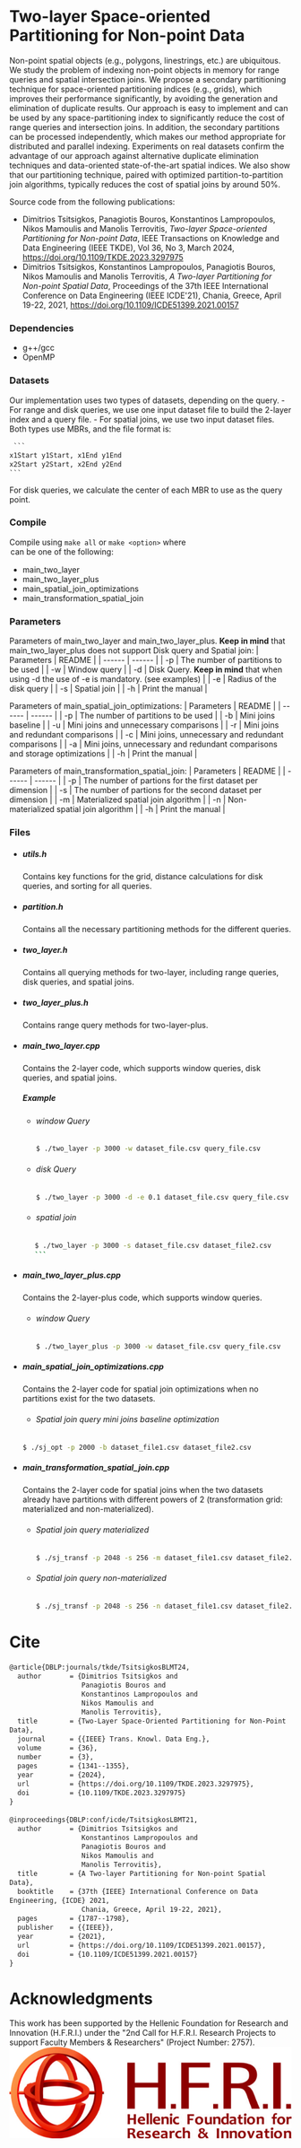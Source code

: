 # Two-layer Space-oriented Partitioning for Non-point Data

Non-point spatial objects (e.g., polygons, linestrings, etc.) are ubiquitous. We study the problem of indexing non-point
objects in memory for range queries and spatial intersection joins. We propose a secondary partitioning technique for space-oriented
partitioning indices (e.g., grids), which improves their performance significantly, by avoiding the generation and elimination of duplicate
results. Our approach is easy to implement and can be used by any space-partitioning index to significantly reduce the cost of range
queries and intersection joins. In addition, the secondary partitions can be processed independently, which makes our method
appropriate for distributed and parallel indexing. Experiments on real datasets confirm the advantage of our approach against
alternative duplicate elimination techniques and data-oriented state-of-the-art spatial indices. We also show that our partitioning
technique, paired with optimized partition-to-partition join algorithms, typically reduces the cost of spatial joins by around 50%.

Source code from the following publications:

- Dimitrios Tsitsigkos, Panagiotis Bouros, Konstantinos Lampropoulos, Nikos Mamoulis and Manolis Terrovitis, <i>Two-layer Space-oriented Partitioning for Non-point Data</i>, IEEE Transactions on Knowledge and Data Engineering (IEEE TKDE), Vol 36, No 3, March 2024, https://doi.org/10.1109/TKDE.2023.3297975
- Dimitrios Tsitsigkos, Konstantinos Lampropoulos, Panagiotis Bouros, Nikos Mamoulis and Manolis Terrovitis, <i>A Two-layer Partitioning for Non-point Spatial Data</i>, Proceedings of the 37th IEEE International Conference on Data Engineering (IEEE ICDE'21), Chania, Greece, April 19-22, 2021, https://doi.org/10.1109/ICDE51399.2021.00157

### Dependencies
- g++/gcc 
- OpenMP

### Datasets
Our implementation uses two types of datasets, depending on the query.
    - For range and disk queries, we use one input dataset file to build the 2-layer index and a query file.
    - For spatial joins, we use two input dataset files.
Both types use MBRs, and the file format is:

     ```
    x1Start y1Start, x1End y1End
    x2Start y2Start, x2End y2End
    ```
    
For disk queries, we calculate the center of each MBR to use as the query point.

### Compile
Compile using ```make all``` or ```make <option>``` where <option> can be one of the following:
   - main_two_layer
   - main_two_layer_plus
   - main_spatial_join_optimizations
   - main_transformation_spatial_join

### Parameters
Parameters of main_two_layer and main_two_layer_plus. **Keep in mind** that main_two_layer_plus does not support Disk query and Spatial join:
| Parameters | README |
| ------ | ------ |
| -p | The number of partitions to be used |
| -w | Window query |
| -d | Disk Query. **Keep in mind** that when using -d the use of -e is mandatory. (see examples) |
| -e | Radius of the disk query |
| -s | Spatial join |
| -h | Print the manual |


Parameters of main_spatial_join_optimizations:
| Parameters | README |
| ------ | ------ |
| -p | The number of partitions to be used |
| -b | Mini joins baseline |
| -u | Mini joins and unnecessary comparisons |
| -r | Mini joins and redundant comparisons |
| -c | Mini joins, unnecessary and redundant comparisons |
| -a | Mini joins, unnecessary and redundant comparisons and storage optimizations |
| -h | Print the manual |

Parameters of main_transformation_spatial_join:
| Parameters | README |
| ------ | ------ |
| -p | The number of partions for the first dataset per dimension |
| -s | The number of partions for the second dataset per dimension |
| -m | Materialized spatial join algorithm |
| -n | Non-materialized spatial join algorithm |
| -h | Print the manual |


### Files
- #####  utils.h
    
    Contains key functions for the grid, distance calculations for disk queries, and sorting for all queries. 

- #####  partition.h
    
    Contains all the necessary partitioning methods for the different queries.  

- #####  two_layer.h
    
    Contains all querying methods for two-layer, including range queries, disk queries, and spatial joins.  

- #####  two_layer_plus.h
    
    Contains range query methods for two-layer-plus.

- #####  main_two_layer.cpp

    Contains the 2-layer code, which supports window queries, disk queries, and spatial joins.

    ##### Example 
    - ###### window Query
    
        ```sh
        $ ./two_layer -p 3000 -w dataset_file.csv query_file.csv
        ```
    - ###### disk Query
    
        ```sh
        $ ./two_layer -p 3000 -d -e 0.1 dataset_file.csv query_file.csv
        ```

     - ###### spatial join

     ```sh
        $ ./two_layer -p 3000 -s dataset_file.csv dataset_file2.csv
        ```

- #####  main_two_layer_plus.cpp

    Contains the 2-layer-plus code, which supports window queries.

    - ###### window Query
    
        ```sh
        $ ./two_layer_plus -p 3000 -w dataset_file.csv query_file.csv
        ```

- #####  main_spatial_join_optimizations.cpp
    
    Contains the 2-layer code for spatial join optimizations when no partitions exist for the two datasets.

    - ###### Spatial join query mini joins baseline optimization

    ```sh
    $ ./sj_opt -p 2000 -b dataset_file1.csv dataset_file2.csv
    ```


- #####  main_transformation_spatial_join.cpp

    Contains the 2-layer code for spatial joins when the two datasets already have partitions with different powers of 2 (transformation grid: materialized and non-materialized).

    - ###### Spatial join query materialized
    
        ```sh
        $ ./sj_transf -p 2048 -s 256 -m dataset_file1.csv dataset_file2.csv
        ```

     - ###### Spatial join query non-materialized
    
        ```sh
        $ ./sj_transf -p 2048 -s 256 -n dataset_file1.csv dataset_file2.csv
        ```

# Cite
```
@article{DBLP:journals/tkde/TsitsigkosBLMT24,
  author       = {Dimitrios Tsitsigkos and
                  Panagiotis Bouros and
                  Konstantinos Lampropoulos and
                  Nikos Mamoulis and
                  Manolis Terrovitis},
  title        = {Two-Layer Space-Oriented Partitioning for Non-Point Data},
  journal      = {{IEEE} Trans. Knowl. Data Eng.},
  volume       = {36},
  number       = {3},
  pages        = {1341--1355},
  year         = {2024},
  url          = {https://doi.org/10.1109/TKDE.2023.3297975},
  doi          = {10.1109/TKDE.2023.3297975}
}

@inproceedings{DBLP:conf/icde/TsitsigkosLBMT21,
  author       = {Dimitrios Tsitsigkos and
                  Konstantinos Lampropoulos and
                  Panagiotis Bouros and
                  Nikos Mamoulis and
                  Manolis Terrovitis},
  title        = {A Two-layer Partitioning for Non-point Spatial Data},
  booktitle    = {37th {IEEE} International Conference on Data Engineering, {ICDE} 2021,
                  Chania, Greece, April 19-22, 2021},
  pages        = {1787--1798},
  publisher    = {{IEEE}},
  year         = {2021},
  url          = {https://doi.org/10.1109/ICDE51399.2021.00157},
  doi          = {10.1109/ICDE51399.2021.00157}
}
```

# Acknowledgments
This work has been supported by the Hellenic Foundation for Research and Innovation (H.F.R.I.) under the "2nd Call for H.F.R.I. Research Projects to support Faculty Members & Researchers" (Project Number: 2757).
![alt text](https://github.com/dTsitsigkos/two-layer/blob/main/ELIDEK.jpeg)
